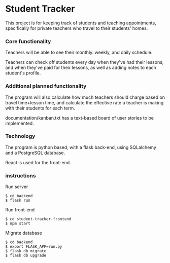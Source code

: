 # Student Tracker
This project is for keeping track of students and teaching appointments, 
specifically for private teachers who travel to their students' homes.


### Core functionality

Teachers will be able to see their monthly. weekly, and daily schedule. 

Teachers can check off students every day when they've had their lessons, 
and when they've paid for their lessons, as well as adding notes to each 
student's profile.

### Additional planned functionality

The program will also calculate how much teachers should charge based on travel 
time+lesson time, and calculate the effective rate a teacher is making with their 
students for each term.  

documentation/kanban.txt has a text-based board of user stories to be implemented.

### Technology
The program is python based, with a flask back-end, using SQLalchemy and a PostgreSQL database.

React is used for the front-end.

### instructions

Run server
```
$ cd backend
$ flask run
```
Run front-end
```
$ cd student-tracker-frontend
$ npm start
```
Migrate database
```
$ cd backend
$ export FLASK_APP=run.py
$ flask db migrate
$ flask db upgrade
```
